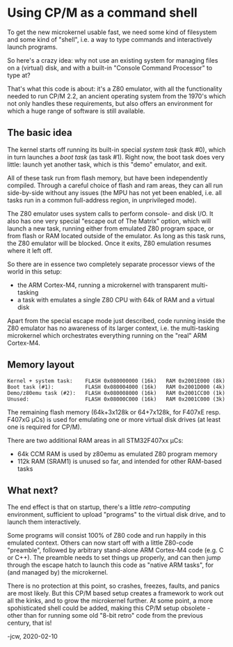 # Using CP/M as a command shell

To get the new microkernel usable fast, we need some kind of filesystem and some
kind of "shell", i.e. a way to type commands and interactively launch programs.

So here's a crazy idea: why not use an existing system for managing files on a
(virtual) disk, and with a built-in "Console Command Processor" to type at?

That's what this code is about: it's a Z80 emulator, with all the functionality
needed to run CP/M 2.2, an ancient operating system from the 1970's which not
only handles these requirements, but also offers an environment for which a huge
range of software is still available.

## The basic idea

The kernel starts off running its built-in special _system task_ (task #0),
which in turn launches a _boot task_ (as task #1). Right now, the boot task does
very little: launch yet another task, which is this "demo" emulator, and exit.

All of these task run from flash memory, but have been independently compiled.
Through a careful choice of flash and ram areas, they can all run side-by-side
without any issues (the MPU has not yet been enabled, i.e. all tasks run in a
common full-address region, in unprivileged mode).

The Z80 emulator uses system calls to perform console- and disk I/O. It also has
one very special "escape out of The Matrix" option, which will launch a new
task, running either from emulated Z80 program space, or from flash or RAM
located outside of the emulator. As long as this task runs, the Z80 emulator
will be blocked. Once it exits, Z80 emulation resumes where it left off.

So there are in essence two completely separate processor views of the world in
this setup:

* the ARM Cortex-M4, running a microkernel with transparent multi-tasking
* a task with emulates a single Z80 CPU with 64k of RAM and a virtual disk

Apart from the special escape mode just described, code running inside the Z80
emulator has no awareness of its larger context, i.e. the multi-tasking
microkernel which orchestrates everything running on the "real" ARM Cortex-M4.

## Memory layout

```text
Kernel + system task:    FLASH 0x080000000 (16k)   RAM 0x2001E000 (8k)
Boot task (#1):          FLASH 0x080004000 (16k)   RAM 0x2001D000 (4k)
Demo/z80emu task (#2):   FLASH 0x080008000 (16k)   RAM 0x2001CC00 (1k)
Unused:                  FLASH 0x08000C000 (16k)   RAM 0x2001C000 (3k)
```

The remaining flash memory (64k+3x128k or 64+7x128k, for F407xE resp. F407xG
µCs) is used for emulating one or more virtual disk drives (at least one is
required for CP/M).

There are two additional RAM areas in all STM32F407xx µCs:

* 64k CCM RAM is used by z80emu as emulated Z80 program memory
* 112k RAM (SRAM1) is unused so far, and intended for other RAM-based tasks

## What next?

The end effect is that on startup, there's a little _retro-computing_
environment, sufficient to upload "programs" to the virtual disk drive, and
to launch them interactively.

Some programs will consist 100% of Z80 code and run happily in this emulated
context.  Others can now start off with a little Z80-code "preamble", followed
by arbitrary stand-alone ARM Cortex-M4 code (e.g. C or C++). The preamble needs
to set things up properly, and can then jump through the escape hatch to launch
this code as "native ARM tasks", for (and managed by) the microkernel.

There is no protection at this point, so crashes, freezes, faults, and panics
are most likely. But this CP/M based setup creates a framework to work out all
the kinks, and to grow the microkernel further. At some point, a more
spohisticated shell could be added, making this CP/M setup obsolete - other than
for running some old "8-bit retro" code from the previous century, that is!

-jcw, 2020-02-10
